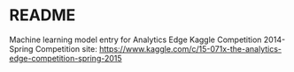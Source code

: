 # README #

Machine learning model entry for Analytics Edge Kaggle Competition 2014-Spring
Competition site: https://www.kaggle.com/c/15-071x-the-analytics-edge-competition-spring-2015